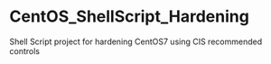 # CentOS_ShellScript_Hardening
Shell Script project for hardening CentOS7 using CIS recommended controls
